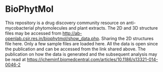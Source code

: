 # BioPhytMol
This repository is a drug discovery community resource on anti-mycobacterial phytomolecules and plant extracts. The 2D and 3D structure files may be accessed from http://ab-openlab.csir.res.in/biophytmol/show_data.php. Sharing the 2D structures file here.
Only a few sample files are loaded here. All the data is open since the publication and can be accessed from the link shared above. The publication on how the data is generated and the subsequent analysis may be read at https://jcheminf.biomedcentral.com/articles/10.1186/s13321-014-0046-2
